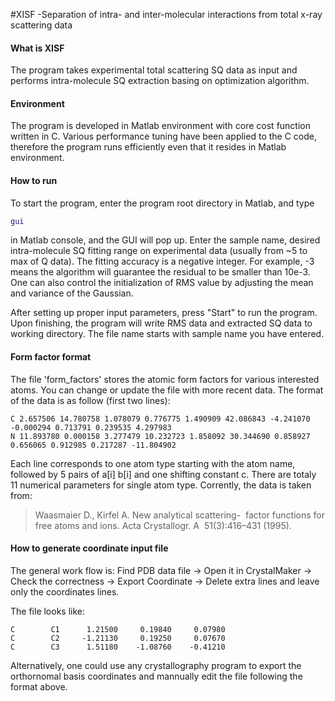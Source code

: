 #XISF -Separation of intra- and inter-molecular interactions from total x-ray scattering data

#### What is XISF
The program takes experimental total scattering SQ data as input and performs intra-molecule SQ extraction basing on optimization algorithm.

#### Environment
The program is developed in Matlab environment with core cost function written in C. Various performance tuning have been applied to the C code, therefore the program runs efficiently even that it resides in Matlab environment. 

#### How to run 
To start the program, enter the program root directory in Matlab, and type
```matlab
gui
```
in Matlab console, and the GUI will pop up. Enter the sample name, desired intra-molecule SQ fitting range on experimental data (usually from ~5 to max of Q data). The fitting accuracy is a negative integer. For example, -3 means the algorithm will guarantee the residual to be smaller than 10e-3. One can also control the initialization of RMS value by adjusting the mean and variance of the Gaussian. 

After setting up proper input parameters, press "Start" to run the program. Upon finishing, the program will write RMS data and extracted SQ data to working directory. The file name starts with sample name you have entered. 

#### Form factor format
The file 'form_factors' stores the atomic form factors for various interested atoms. You can change or update the file with more recent data. The format of the data is as follow (first two lines):
```
C 2.657506 14.780758 1.078079 0.776775 1.490909 42.086843 -4.241070 -0.000294 0.713791 0.239535 4.297983
N 11.893780 0.000158 3.277479 10.232723 1.858092 30.344690 0.858927 0.656065 0.912985 0.217287 -11.804902
```
Each line corresponds to one atom type starting with the atom name, followed by 5 pairs of a[i] b[i] and one shifting constant c. There are totaly 11 numerical parameters for single atom type. Corrently, the data is taken from:
>Waasmaier D., Kirfel A. New analytical scattering-  factor functions for free atoms and ions. Acta Crystallogr. A  51(3):416–431 (1995). 

#### How to generate coordinate input file
The general work flow is:
Find PDB data file -> Open it in CrystalMaker -> Check the correctness -> Export Coordinate -> Delete extra lines and leave only the coordinates lines.

The file looks like:
```
C        C1      1.21500     0.19840     0.07980
C        C2     -1.21130     0.19250     0.07670
C        C3      1.51180    -1.08760    -0.41210
```
Alternatively, one could use any crystallography program to export the orthornomal basis coordinates and mannually edit the file following the format above.
